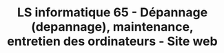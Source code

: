 ---
title: "LS informatique 65 - Dépannage (depannage), maintenance, entretien des ordinateurs - Site web"
url: /ozon/ls-informatique-65-depannage-depannage-maintenance-entretien-des-ordinateurs-site-web/
shop: Computer
---